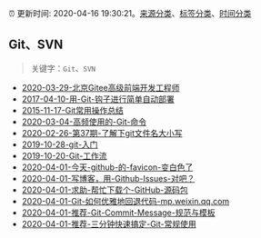 :alarm_clock: 更新时间: 2020-04-16 19:30:21。[来源分类](../README.md)、[标签分类](../TAGS.md)、[时间分类](../TIMELINE.md)

## Git、SVN


> 关键字：`Git`、`SVN`



- [2020-03-29-北京Gitee高级前端开发工程师](https://www.ershicimi.com/p/f95db5b9067aa6f7d18b114ae67ff9fe) 
- [2017-04-10-用-Git-钩子进行简单自动部署](https://aotu.io/notes/2017/04/10/githooks/) 
- [2015-11-17-Git常用操作总结](https://aotu.io/notes/2015/11/17/Git-Commands/) 
- [2020-03-04-高频使用的-Git-命令](https://www.ershicimi.com/p/ba494a49d73657938ddd3e960d3b0d0b) 
- [2020-02-26-第37期-了解下git文件名大小写](https://www.ershicimi.com/p/767cbceb6c54169c6484a4361acf6e2e) 
- [2019-10-28-git-入门](https://www.ershicimi.com/p/b8cfa7989e082637df769157ba74b9b0) 
- [2019-10-20-Git-工作流](https://www.ershicimi.com/p/86a72f85a5d8272dd05488325d74a82e) 
- [2020-04-01-今天-github-的-favicon-变白色了](https://www.v2ex.com/t/658453) 
- [2020-04-01-写博客，用-Github-Issues-对吧？](https://www.v2ex.com/t/658449) 
- [2020-04-01-求助-帮忙下载个-GitHub-源码包](https://www.v2ex.com/t/658446) 
- [2020-04-01-Git-如何优雅地回退代码-mp.weixin.qq.com](https://blogread.cn/news/go.php?idItem=13329&url=https%3A%2F%2Fmp.weixin.qq.com%2Fs%2FKcVPrKkKGbT7YpuLi4NCQg%3Fcomefrom%3Dhttps%253A%252F%252Fblogread.cn%252Fnews%252F) 
- [2020-04-01-推荐-Git-Commit-Message-规范与模板](https://toutiao.io/k/uul3hpl) 
- [2020-04-01-推荐-三分钟快速搞定-Git-常规使用](https://toutiao.io/k/tpczu0y) 